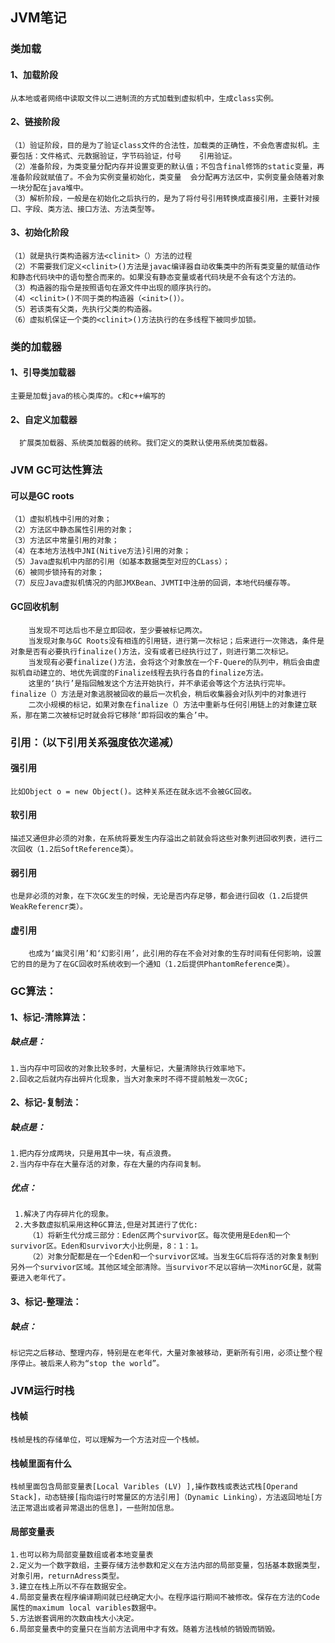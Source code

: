 ## JVM笔记



### 类加载 ###

#### 1、加载阶段

``` 
从本地或者网络中读取文件以二进制流的方式加载到虚拟机中，生成class实例。
```

#### 2、链接阶段

```
（1）验证阶段，目的是为了验证class文件的合法性，加载类的正确性，不会危害虚拟机。主要包括：文件格式、元数据验证，字节码验证，付号	   引用验证。
（2）准备阶段，为类变量分配内存并设置变更的默认值；不包含final修饰的static变量，再准备阶段就赋值了。不会为实例变量初始化，类变量	会分配再方法区中，实例变量会随着对象一块分配在java堆中。
（3）解析阶段，一般是在初始化之后执行的，是为了将付号引用转换成直接引用，主要针对接口、字段、类方法、接口方法、方法类型等。
```

#### 3、初始化阶段

``` 
（1）就是执行类构造器方法<clinit>（）方法的过程
（2）不需要我们定义<clinit>()方法是javac编译器自动收集类中的所有类变量的赋值动作和静态代码块中的语句整合而来的。如果没有静态变量或者代码块是不会有这个方法的。
（3）构造器的指令是按照语句在源文件中出现的顺序执行的。
（4）<clinit>()不同于类的构造器（<init>()）。
（5）若该类有父类，先执行父类的构造器。
（6）虚拟机保证一个类的<clinit>()方法执行的在多线程下被同步加锁。
```

### 类的加载器 ###

#### 1、引导类加载器 ####

```
主要是加载java的核心类库的。c和c++编写的
```

#### 2、自定义加载器 ###

```
  扩展类加载器、系统类加载器的统称。我们定义的类默认使用系统类加载器。
```

### JVM GC可达性算法

#### 可以是GC roots

```
（1）虚拟机栈中引用的对象；
（2）方法区中静态属性引用的对象；
（3）方法区中常量引用的对象；
（4）在本地方法栈中JNI(Nitive方法)引用的对象；
（5）Java虚拟机中内部的引用（如基本数据类型对应的CLass）；
（6）被同步锁持有的对象；
（7）反应Java虚拟机情况的内部JMXBean、JVMTI中注册的回调，本地代码缓存等。
```

#### GC回收机制

```
	当发现不可达后也不是立即回收，至少要被标记两次。
	当发现对象与GC Roots没有相连的引用链，进行第一次标记；后来进行一次筛选，条件是对象是否有必要执行finalize()方法，没有或者已经执行过了，则进行第二次标记。
    当发现有必要finalize()方法，会将这个对象放在一个F-Quere的队列中，稍后会由虚拟机自动建立的、地优先调度的Finalize线程去执行各自的finalize方法。
    这里的‘执行’是指回触发这个方法开始执行，并不承诺会等这个方法执行完毕。finalize（）方法是对象逃脱被回收的最后一次机会，稍后收集器会对队列中的对象进行
    二次小规模的标记，如果对象在finalize（）方法中重新与任何引用链上的对象建立联系，那在第二次被标记时就会将它移除‘即将回收的集合’中。
```

### 引用：（以下引用关系强度依次递减）

#### 强引用

``` 
比如Object o = new Object()。这种关系还在就永远不会被GC回收。
```

#### 软引用

```
描述又通但非必须的对象，在系统将要发生内存溢出之前就会将这些对象列进回收列表，进行二次回收（1.2后SoftReference类）。
```

#### 弱引用

```
也是非必须的对象，在下次GC发生的时候，无论是否内存足够，都会进行回收（1.2后提供WeakReferencr类）。
```

#### 虚引用

```
	也成为‘幽灵引用’和‘幻影引用’，此引用的存在不会对对象的生存时间有任何影响，设置它的目的是为了在GC回收时系统收到一个通知（1.2后提供PhantomReference类）。
```

### GC算法：

#### 1、标记-清除算法：

##### 缺点是：

```
1.当内存中可回收的对象比较多时，大量标记，大量清除执行效率地下。
2.回收之后就内存出碎片化现象，当大对象来时不得不提前触发一次GC;
```

#### 2、标记-复制法：

##### 缺点是：

~~~
1.把内存分成两块，只是用其中一块，有点浪费。
2.当内存中存在大量存活的对象，存在大量的内存间复制。
~~~

##### 优点：

~~~
 1.解决了内存碎片化的现象。
 2.大多数虚拟机采用这种GC算法,但是对其进行了优化:
 	（1）将新生代分成三部分：Eden区两个survivor区。每次使用是Eden和一个survivor区。Eden和survivor大小比例是，8：1：1。
    （2）对象分配都是在一个Eden和一个survivor区域。当发生GC后将存活的对象复制到另外一个survivor区域。其他区域全部清除。当survivor不足以容纳一次MinorGC是，就需要进入老年代了。
~~~

#### 3、标记-整理法：

##### 缺点：

```
标记完之后移动、整理内存，特别是在老年代，大量对象被移动，更新所有引用，必须让整个程序停止。被后来人称为“stop the world”。
```

### JVM运行时栈

#### 栈帧

~~~ 
栈帧是栈的存储单位，可以理解为一个方法对应一个栈帧。
~~~

#### 栈帧里面有什么

~~~
栈帧里面包含局部变量表[Local Varibles (LV) ],操作数栈或表达式栈[Operand Stack]，动态链接[指向运行时常量区的方法引用]（Dynamic Linking），方法返回地址[方法正常退出或者异常退出的信息]，一些附加信息。
~~~

#### 局部变量表

~~~
1.也可以称为局部变量数组或者本地变量表
2.定义为一个数字数组，主要存储方法参数和定义在方法内部的局部变量，包括基本数据类型，对象引用，returnAdress类型。
3.建立在栈上所以不存在数据安全。
4.局部变量表在程序编译期间就已经确定大小。在程序运行期间不被修改。保存在方法的Code属性的maximum local varibles数据中。
5.方法嵌套调用的次数由栈大小决定。
6.局部变量表中的变量只在当前方法调用中才有效。随着方法栈帧的销毁而销毁。
~~~









